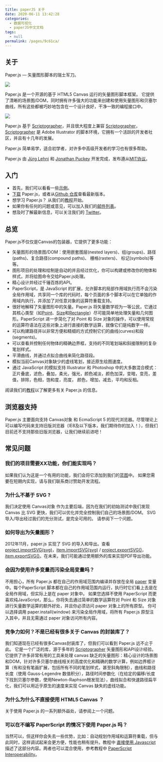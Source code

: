 ```yaml
---
title: paperJS 关于
date: 2020-06-11 13:42:28
categories: 
  - 数据可视化
  - paperJS中文文档
tags: 
  - null
permalink: /pages/9c61ca/
---
```


## 关于

Paper.js — 矢量图形脚本的瑞士军刀。

![](https://cdn.jsdelivr.net/gh/aimeiyijia/blog-images/img/paperJS/paper-js.gif)

Paper.js 是一个开源的基于 HTML5 Canvas 运行的矢量图形脚本框架。 它提供了清晰的场景图/DOM，同时拥有许多强大的功能来创建和使用矢量图形和贝塞尔曲线，所有这些都被巧妙地包含在一个设计良好，干净一致的编程接口中。

![](https://cdn.jsdelivr.net/gh/aimeiyijia/blog-images/img/paperJS/scriptographer.jpg)

Paper.js 基于 [Scriptographer](http://scriptographer.org/)，并且很大程度上兼容 [Scriptographer](http://scriptographer.org/)，[Scriptographer](http://scriptographer.org/) 是 Adobe Illustrator 的脚本环境，它拥有一个活跃的开发者社区，并且有十几年的发展。

Paper.js 简单易学，适合初学者，对许多中高级开发者的学习也有很多帮助。

Paper.js 由 [Jürg Lehni](http://lehni.org/) 和 [Jonathan Puckey](http://jonathanpuckey.com/) 开发完成，发布遵从[MIT协议](http://paperjs.org/license/)。

## 入门

* 首先，我们可以看看一些[示例](http://paperjs.org/examples/)。
* [下载](http://paperjs.org/download/) Paper.js，或者从[Github 仓库](http://github.com/paperjs/paper.js)查看最新版本。
* 想学习 Paper.js？ 从我们的[教程](http://paperjs.org/tutorials/)开始。
* 如果你有任何的问题或意见，可以加入我们的[邮件列表](http://groups.google.com/group/paperjs)。
* 想及时了解最新信息，可以关注我们的 [Twitter](http://twitter.com/paperjs)。

## 总览

Paper.js不仅仅是Canvas的包装器，它提供了更多功能：

* 矢量图形的场景图/DOM：使用嵌套图层\(nested layers\)、组\(groups\)、路径\(paths\)、复合路径\(compound paths\)、 栅格\(rasters\)、 标记\(symbols\)等等。
* 图形项目的处理和绘制是自动的并且经过优化，你可以构建或修改你的物体和样式，并将绘图命令交给Paper.js处理。
* 精心设计并经过千锤百炼的API。
* PaperScript，是 JavaScript 的扩展，允许脚本的局部作用域执行而不会污染全局作用域，共享同一个库的代码时，每个页面的多个脚本可以在它单独的作用域内执行，并添加了对任意对象的运算符重载支持。
* 很好地解释了矢量图形中的矢量。Paper.js 将矢量数学视为一等公民，它通过其核心类型（如[Point](http://paperjs.org/reference/point)、[Size](http://paperjs.org/reference/size)和[Rectangle](http://paperjs.org/reference/rectangle)）尽可能简单地处理矢量和几何图形。PaperScript 进一步简化了对 Point 和 Size 对象的操作，可以使用常规的运算符语法在这些对象上进行直接的数学运算，就像它们是纯数字一样。
* 可以构建路径并以非常方便和精细的方式控制它们的曲线\(curves\)和段\(segments\)。
* 可以查看并控制任何物体的精确边界框，支持的不同笔划端和斜接限制的复杂笔划样式。 
* 平滑曲线，并通过点拟合曲线来简化路径段。
* 模拟当前Canvas对象缺少的虚线笔划，接近原生绘图速度。
* 通过 JavaScript 的模拟支持 Illustrator 和 Photoshop 中的大多数混合模式：正片叠底，滤色，叠加，柔光，强光，颜色减淡，颜色加深，变暗，变亮，差值，排除，色相，饱和度，亮度， 颜色，增加，减去，平均和反相。

阅读我们的[教程](http://paperjs.org/tutorials/)以了解更多有关 Paper.js 的信息。

## 浏览器支持

Paper.js 主要面向支持 Canvas对象 和 EcmaScript 5 的现代浏览器。尽管理论上可以编写代码来支持旧版浏览器（IE8及以下版本，我们期待你的加入！），但我们目前还不支持那些旧版浏览器，让我们继续前进吧！

## 常见问题

### 我们的项目需要XX功能，你们能实现吗？

如果我们认为这是一个有用的功能，我们会将它添加到我们的[蓝图](http://paperjs.org/about/roadmap/)中。 如果您需要在短期内实现，请与我们联系商讨赞助开发流程。

### 为什么不基于 SVG ?

我们决定使用 Canvas对象 作为主要后端，因为在我们的初始测试中我们发现 Canvas 比 SVG 更快，我们可以优化并完全控制我们自己的场景图/DOM。 SVG导入/导出经过我们的充分测试，是完全可用的。 请参阅下一个问题。

### 如何导出为矢量图形？

2012年11月，paper.js 实现了 SVG 的导入和导出。查看 [project.importSVG\(svg\)](http://paperjs.org/reference/project#importsvg-svg)，[item.importSVG\(svg\)](http://paperjs.org/reference/item#importsvg-svg) / [project.exportSVG\(\)](http://paperjs.org/reference/project#exportsvg)，[item.exportSVG\(\)](http://paperjs.org/reference/item#exportsvg)。在未来，我们可能通过使用额外的库来实现PDF导出功能。

### 会因为使用许多变量而污染全局变量吗？

不用担心，所有 Paper.js 都在自己的作用域范围内编译并存放在全局 [paper](http://paperjs.org/reference/global#paper) 变量中。每个PaperScript 脚本都在自己的作用域范围内运行，执行时它们看上去是在全局作用域，但实际上是在 paper 对象中。 如果您选择不使用 PaperScript 而更喜欢纯JavaScript，那么，你将失去通过简单的数学运算符对 Point 和 Size 对象进行矢量数学运算的额外好处，并且你必须访问 paper 对象上的所有原型。 你可以选择调用 paper.install\(window\) 来污染全局作用域，将所有 Paper.js 原型注入其中，并且无需通过 paper 对象访问所有内容。

### 竞争力如何？不是已经有很多关于 Canvas 的封装库了？

我们知道现在已经有很多Canvas封装库了，但我们可以看到 Paper.js 远不止于此。 它是一个广泛的库，源于多年的 [Scriptographer](http://scriptographer.org/)  矢量图形和API设计经验。 它提供了许多非常有用的工具来处理 canvas 缺乏的矢量图形：精心设计的场景图和DOM，针对许多贝塞尔曲线相关的高度优化和精确的数学计算，例如边界框计算（有和没有笔画扩展，包括所有不同的笔划样式，甚至斜角限制），曲线和路径长度（使用 Gauss-Legendre 数值积分），路径时间参数化（在给定的偏移/长度下找到贝塞尔参数，使用Newton-Raphson根发现法），曲线拟合和快速路径扁平化，我们可以用近乎原生的速度来实现 Canvas 缺失的虚线功能。

### 为什么为什么不直接使用 HTML5 Canvas ？

关于使用 Paper.js 的一系列额外益处，请参阅上一个问题。

### 可以在不编写 PaperScript 的情况下使用 Paper.js 吗？

当然可以，但这样你会失去一些优势，比如：自动规划作用域和运算符重载，但与此同时，这样调试起来会更方便，性能也稍有提升。教程中 [直接使用 Javascript](http://paperjs.org/tutorials/getting-started/using-javascript-directly/) 描述了这部分内容。两者也可以混合使用，参考教程中 [PaperScript ](http://paperjs.org/tutorials/getting-started/paperscript-interoperability/)[Interoperability](http://paperjs.org/tutorials/getting-started/paperscript-interoperability/)。
